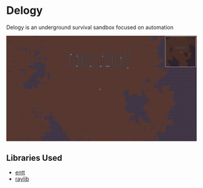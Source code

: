 # Delogy 
Delogy is an underground survival sandbox focused on automation 

![](res/title.png)

## Libraries Used 
- <a href="https://github.com/skypjack/entt">entt</a>
- <a href="https://github.com/raysan5/raylib">raylib</a>





